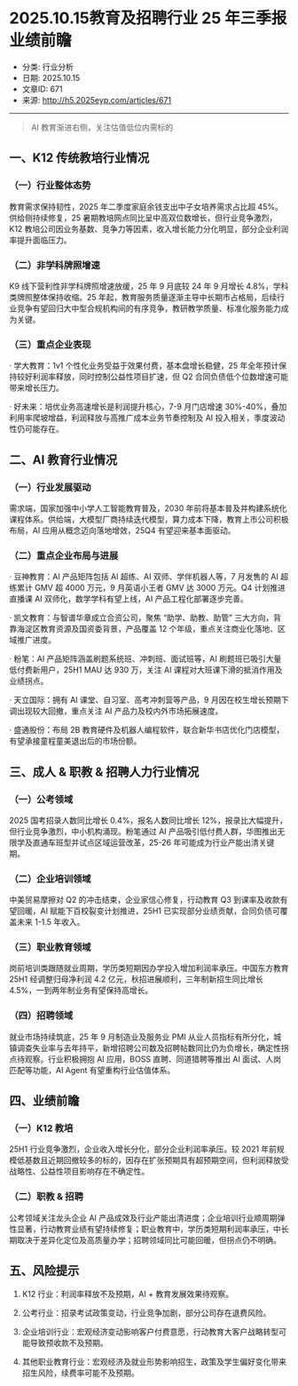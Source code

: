 # 2025.10.15教育及招聘行业 25 年三季报业绩前瞻

- 分类: 行业分析
- 日期: 2025.10.15
- 文章ID: 671
- 来源: http://h5.2025eyp.com/articles/671

---

> AI 教育渐进右侧，关注估值低位内需标的

## 一、K12 传统教培行业情况

### **（一）行业整体态势**

教育需求保持韧性，2025 年二季度家庭余钱支出中子女培养需求占比超 45%。供给侧持续修复，25 暑期教培网点同比呈中高双位数增长，但行业竞争激烈，K12 教培公司因业务基数、竞争力等因素，收入增长能力分化明显，部分企业利润率提升面临压力。

### **（二）非学科牌照增速**

K9 线下营利性非学科牌照增速放缓，25 年 9 月底较 24 年 9 月增长 4.8%，学科类牌照整体保持收缩。25 年起，教育服务质量逐渐主导中长期市占格局，后续行业竞争有望回归大中型合规机构间的有序竞争，教研教学质量、标准化服务能力成为关键。

### **（三）重点企业表现**

· 学大教育：1v1 个性化业务受益于效果付费，基本盘增长稳健，25 年全年预计保持较好利润率释放，同时控制公益性项目扩速，但 Q2 合同负债低个位数增速可能带来增长压力。

· 好未来：培优业务高速增长是利润提升核心，7-9 月门店增速 30%-40%，叠加利用率爬坡增益，利润释放与高推广成本业务节奏控制及 AI 投入相关，季度波动性仍可能存在。

## **二、AI 教育行业情况**

### **（一）行业发展驱动**

需求端，国家加强中小学人工智能教育普及，2030 年前将基本普及并构建系统化课程体系。供给端，大模型厂商持续迭代模型，算力成本下降，教育上市公司积极布局，AI 应用从概念迈向落地增效，25Q4 有望迎来基本面驱动。

### **（二）重点企业布局与进展**

· 豆神教育：AI 产品矩阵包括 AI 超练、AI 双师、学伴机器人等，7 月发售的 AI 超练累计 GMV 超 4000 万元，9 月英语小王者 GMV 达 3000 万元。Q4 计划推进直播课 AI 双师化，数学学科有望上线，AI 产品工程化部署逐步完善。

· 凯文教育：与智谱华章成立合资公司，聚焦 “助学、助教、助管” 三大方向，背靠海淀区教育资源及国资委背景，产品覆盖 12 个年级，重点关注商业化落地、区域推广进度。

· 粉笔：AI 产品矩阵涵盖刷题系统班、冲刺班、面试班等，AI 刷题班已吸引大量低付费新用户，25H1 MAU 达 930 万，关注 AI 课程对大班课下滑的抵消作用及业绩拐点。

· 天立国际：拥有 AI 课堂、自习室、高考冲刺营等产品，9 月因在校生增长预期下调出现较大回撤，重点关注 AI 产品力及校内外市场拓展速度。

· 盛通股份：布局 2B 教育硬件及机器人编程软件，联合新华书店优化门店模型，有望承接童程童美退出后的市场份额。

## **三、成人 & 职教 & 招聘人力行业情况**

### **（一）公考领域**

2025 国考招录人数同比增长 0.4%，报名人数同比增长 12%，报录比大幅提升，但行业竞争激烈，中小机构涌现。粉笔通过 AI 产品吸引低付费人群，华图推出无限学及直通车班型并试点区域运营改革，25-26 年可能成为行业产能出清关键期。

### **（二）企业培训领域**

中美贸易摩擦对 Q2 的冲击结束，企业家信心修复，行动教育 Q3 到课率及收款有望回暖，AI 赋能下百校裂变计划推进，25H1 已实现部分业绩贡献，合同负债可覆盖未来 1-1.5 年收入。

### **（三）职业教育领域**

岗前培训类跟随就业周期，学历类短期因办学投入增加利润率承压。中国东方教育 25H1 经调整归母净利润 4.2 亿元，秋招进展顺利，三年制新招生同比增长 4.5%，一到两年制业务有望保持高增长。

### **（四）招聘领域**

就业市场持续筑底，25 年 9 月制造业及服务业 PMI 从业人员指标有所分化，城镇调查失业率与去年持平，新增招聘公司数及招聘帖数同比仍为负增长，确定性拐点待观察。行业积极拥抱 AI 应用，BOSS 直聘、同道猎聘等推出 AI 面试、人岗匹配等功能，AI Agent 有望重构行业估值体系。

## **四、业绩前瞻**

### **（一）K12 教培**

25H1 行业竞争激烈，企业收入增长分化，部分企业利润率承压。较 2021 年前规模低基数且近期回撤较多的标的，因存在扩张预期具有超预期空间，但利润释放受战略性、公益性项目影响存在不确定性。

### **（二）职教 & 招聘**

公考领域关注龙头企业 AI 产品成效及行业产能出清进度；企业培训行业顺周期弹性显著，行动教育业绩有望持续修复；职业教育中，学历类短期利润率承压，中长期取决于差异化定位及高质量办学；招聘领域同比可能回暖，但拐点仍不明确。

## **五、风险提示**

00001. K12 行业：利润率释放不及预期，AI + 教育发展效果待观察。

00002. 公考行业：招录考试政策变动，行业竞争加剧，部分公司存在退费风险。

00003. 企业培训行业：宏观经济变动影响客户付费意愿，行动教育大客户战略转型可能导致预收款不及预期。

00004. 其他职业教育行业：宏观经济及就业形势影响招生，政策及学生偏好变化带来招生风险，续费率可能不及预期。
